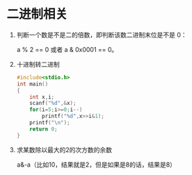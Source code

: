 # 二进制相关

1. 判断一个数是不是二的倍数，即判断该数二进制末位是不是 0：

   a % 2 == 0 或者 a & 0x0001 == 0。

2. 十进制转二进制

   ```C++
   #include<stdio.h>
   int main()
   {
       int x,i;
       scanf("%d",&x);
       for(i=5;i>=0;i--)
           printf("%d",x>>i&1);
       printf("\n");
       return 0;
   }
   ```
   
3. 求某数除以最大的2的次方数的余数

   a&-a（比如10，结果就是2，但是如果是8的话，结果是8）

